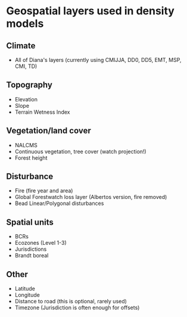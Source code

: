 # Geospatial layers used in density models

## Climate

- All of Diana's layers (currently using CMIJJA, DD0, DD5, EMT, MSP, CMI, TD)

## Topography

- Elevation
- Slope
- Terrain Wetness Index

## Vegetation/land cover

- NALCMS
- Continuous vegetation, tree cover (watch projection!)
- Forest height

## Disturbance

- Fire (fire year and area)
- Global Forestwatch loss layer (Albertos version, fire removed)
- Bead Linear/Polygonal disturbances

## Spatial units

- BCRs
- Ecozones (Level 1-3)
- Jurisdictions
- Brandt boreal

## Other

- Latitude
- Longitude
- Distance to road (this is optional, rarely used)
- Timezone (Jurisdiction is often enough for offsets)

